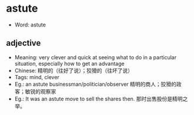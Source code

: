 # astute

- Word: astute

## adjective

- Meaning: very clever and quick at seeing what to do in a particular situation, especially how to get an advantage
- Chinese: 精明的（往好了说）；狡猾的（往坏了说）
- Tags: mind, clever
- Eg.: an astute businessman/politician/observer 精明的商人；狡猾的政客；敏锐的观察家
- Eg.: It was an astute move to sell the shares then. 那时出售股份是精明之举。

